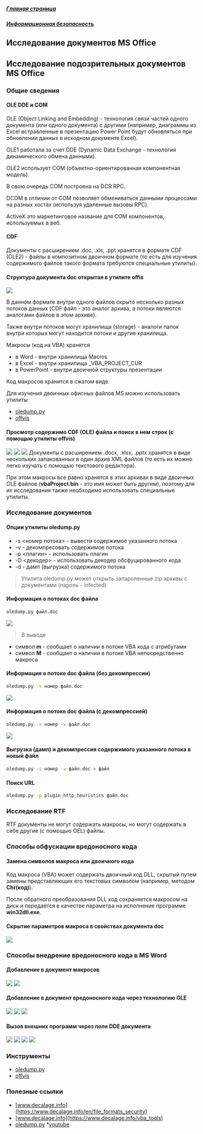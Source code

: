 ##### [Главная страница](../../index.md)
##### [Информационная безопасность](../index.md)
## Исследование документов MS Office
## Исследование подозрительных документов MS Office
### Общие сведения
#### OLE DDE и COM
OLE (Object Linking and Embedding) - технология связи частей одного документа (или одного документа) с другими (например, диаграммы из Excel вcтравленные в презентацию Power Point будут обновляться при обновлении данных в исходном документе Excel).

OLE1 работала за счет DDE (Dynamic Data Exchange - технология динамического обмена данными).

OLE2 использует COM (объектно-ориентированная компонентная модель).

В свою очередь COM построена на DCR RPC.

DCOM в отличии от COM позволяет обмениваться данными процессами на разных хостах (используя удаленные вызовы RPC).

ActiveX это маркетинговое название для COM компонентов, используемых в веб.

#### CDF
Документы с расширением .doc, .xls, .ppt хранятся в формате CDF (OLE2) - файлы в композитном двоичном формате (то есть для изучения содержимого файлов такого формата требуются специальные утилиты).
#### Структура документа **doc** открытая в утилите **offis**
![](img/3.png)

В данном формате внутри одного файлов скрыто несколько разных потоков данных (CDF файл - это аналог архива, а потоки являются аналогами файлов в этом архиве).

Также внутри потоков могут хранилища (storage) - аналоги папок внутри которых могут находится потоки и другие хранилища.

Макросы (код на VBA) хранятся
* в Word - внутри хранилища Macros
* в Excel - внутри хранилища _VBA_PROJECT_CUR
* в PowerPoint - внутри двоичной структуры презентации

Код макросов хранится в сжатом виде.

Для изучения двоичных офисных файлов MS можно использовать утилиты
* [oledump.py]( https://blog.didierstevens.com/programs/oledump-py/)
* [offvis](https://www.google.com/url?sa=t&rct=j&q=&esrc=s&source=web&cd=1&ved=2ahUKEwjJlITsrpXhAhUF06YKHbIWAZQQFjAAegQIAhAB&url=https%3A%2F%2Fgo.microsoft.com%2Ffwlink%2F%3FLinkId%3D158791&usg=AOvVaw0gVChgHz7_0-0CC-Py6UFS)
#### Просмотр содержимо CDF (OLE) файла и поиск в нем строк (с помощью утилиты offvis)
![](img/1.png)
![](img/2.png)
![](img/4.png)
Документы с расширением .docx, .xlsx, .pptx хранятся в виде нескольких запакованных в один архив XML файлов (то есть их можно легко изучать с помощью текстового редактора).

При этом макросы все равно хранятся в этих архивах в виде двоичных OLE файлов (**vbaProject.bin** - это имя может быть другим), поэтому для их исследования также необходимо использовать специальные утилиты.
### Исследование документов
#### Опции утилиты oledump.py
* -s <номер потока> - вывести содержимое указанного потока
* -v - декомпресовать содержимое потока
* -p <плагин> - использовать плагин
* -D <декодер> - использовать декодер обсфуцированного кода
* -d - дамп (выгрузка) содержимого потока
> Утилита oledump.py может открыть запароленные zip архивы с документами (пароль - infected)
#### Информация о потоках doc файла
```bash
oledump.py файл.doc
```
![](img/50.png)
> В выводе
* символ **m** - сообщает о наличии в потоке VBA кода с атрибутами
* символ **M** - сообщает о наличии в потоке VBA непосредственно макроса
#### Информация о потоке doc файла (без декомпрессии)
```bash
oledump.py -s номер файл.doc
```
![](img/51.png)
#### Информация о потоке doc файла (с декомпрессией)
```bash
oledump.py -s номер -v файл.doc
```
![](img/52.png)
#### Выгрузка (дамп) и декомпрессия содержимого указанного потока в новый файл
```bash
oledump.py -s номер -v файл.doc > файл
```
#### Поиск URL
```bash
oledump.py -p plugin_http_heuristics файл.doc
```
### Исследование RTF
RTF документы не могут содержать макросы, но могут содержать в себе другие (с помощью OEL) файлы.
### Способы обфускации вредоносного кода
#### Замена символов макроса или двоичного кода
Код макроса (VBA) может содержать двоичный код DLL, скрытый путем замены представляющих его текстовых символом (например, методом **Chr(код)**).

После обратного преобразования DLL код сохраняется макросом на диск и передается в качестве параметра на исполнение программе **win32dll.exe**.
#### Скрытие параметров макроса в свойствах документа doc
![](img/40.png)
### Способы внедрение вредоносного кода в MS Word
#### Добавление в документ макросов
![](img/30.png)
![](img/31.png)
#### Добавление в документ вредоносного кода через технологию OLE
![](img/20.png)
![](img/21.png)
![](img/22.png)
#### Вызов внешних программ через поле DDE документа
![](img/10.png)
![](img/11.png)
![](img/12.png)
![](img/13.png)
### Инструменты
* [oledump.py]( https://blog.didierstevens.com/programs/oledump-py/)
* [offvis](https://www.google.com/url?sa=t&rct=j&q=&esrc=s&source=web&cd=1&ved=2ahUKEwjJlITsrpXhAhUF06YKHbIWAZQQFjAAegQIAhAB&url=https%3A%2F%2Fgo.microsoft.com%2Ffwlink%2F%3FLinkId%3D158791&usg=AOvVaw0gVChgHz7_0-0CC-Py6UFS)
### Полезные ссылки
* [www.decalage.info](https://www.decalage.info/en/file_formats_security)
* [www.decalage.info](https://www.decalage.info/vba_tools)
* [oledump.py]( https://blog.didierstevens.com/programs/oledump-py/)
*[youtube](https://www.youtube.com/user/dist67/videos)
